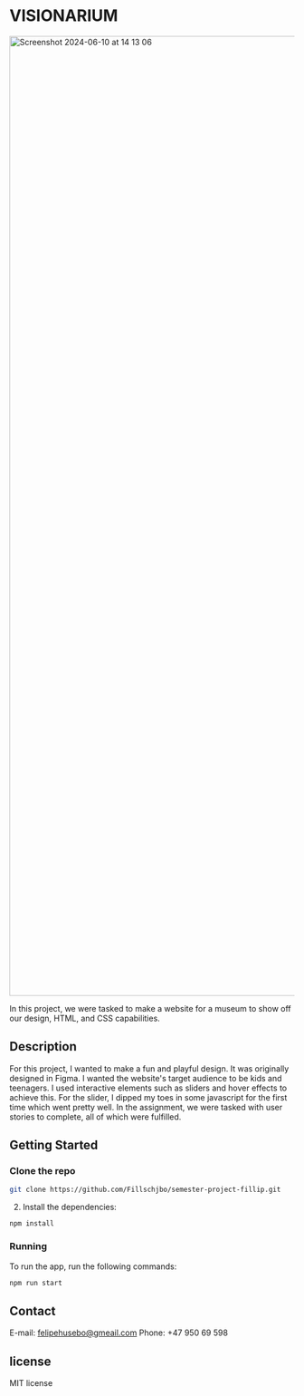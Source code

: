# VISIONARIUM

<img width="1694" alt="Screenshot 2024-06-10 at 14 13 06" src="https://github.com/Fillschjbo/semester-project-fillip/assets/144797749/0474ade7-3beb-477e-98d2-ae14ab2f497d">

In this project, we were tasked to make a website for a museum to show off our design, HTML, and CSS capabilities. 

## Description

For this project, I wanted to make a fun and playful design. It was originally designed in Figma. I wanted the website's target audience to be kids and teenagers. I used interactive elements such as sliders and hover effects to achieve this. For the slider, I dipped my toes in some javascript for the first time which went pretty well. In the assignment, we were tasked with user stories to complete, all of which were fulfilled.

## Getting Started

### Clone the repo

```bash
git clone https://github.com/Fillschjbo/semester-project-fillip.git
```

2. Install the dependencies:

```
npm install
```

### Running

To run the app, run the following commands:

```bash
npm run start
```

## Contact

E-mail: felipehusebo@gmeail.com
Phone: +47 950 69 598

## license
MIT license
